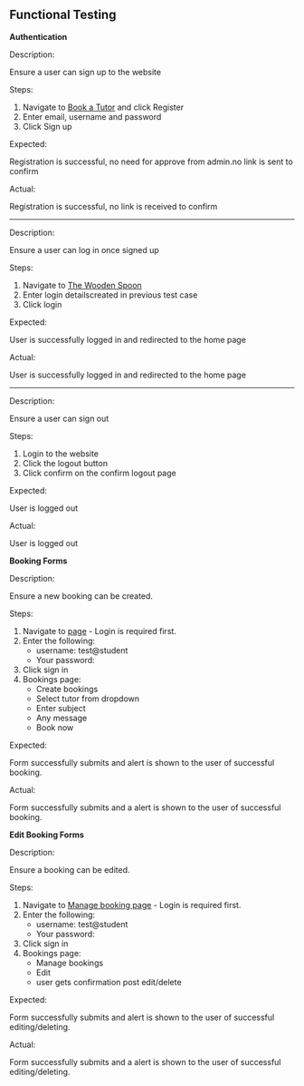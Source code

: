 ## Functional Testing

**Authentication**

Description:

Ensure a user can sign up to the website

Steps:

1. Navigate to [Book a Tutor](https://book-a-tutor-e586c5d4d680.herokuapp.com/) and click Register
2. Enter email, username and password 
3. Click Sign up

Expected:

Registration is successful, no need for approve from admin.no link is sent to confirm

Actual: 

Registration is successful, no link is received to confirm

<hr>

Description:

Ensure a user can log in once signed up

Steps:
1. Navigate to [The Wooden Spoon](https://the-wooden-spoon-cfb803cde318.herokuapp.com/)
2. Enter login detailscreated in previous test case
3. Click login

Expected:

User is successfully logged in and redirected to the home page

Actual:

User is successfully logged in and redirected to the home page

<hr>

Description:

Ensure a user can sign out

Steps:

1. Login to the website
2. Click the logout button
3. Click confirm on the confirm logout page

Expected:

User is logged out

Actual:

User is logged out

**Booking Forms**

Description:

Ensure a new booking can be created.

Steps:

1. Navigate to [page](https://book-a-tutor-e586c5d4d680.herokuapp.com/) - Login is required first.
2. Enter the following:
    - username: test@student
    - Your password: 
3. Click sign in
4. Bookings page:
    - Create bookings
    - Select tutor from dropdown
    - Enter subject
    - Any message
    - Book now

Expected:

Form successfully submits and alert is shown to the user of successful booking.

Actual:

Form successfully submits and a alert is shown to the user of successful booking.

**Edit Booking Forms**

Description:

Ensure a booking can be edited.

Steps:

1. Navigate to [Manage booking page](https://book-a-tutor-e586c5d4d680.herokuapp.com/) - Login is required first.
2. Enter the following:
    - username: test@student
    - Your password: 
3. Click sign in
4. Bookings page:
    - Manage bookings
    - Edit
    - user gets confirmation post edit/delete

Expected:

Form successfully submits and alert is shown to the user of successful editing/deleting.

Actual:

Form successfully submits and a alert is shown to the user of successful editing/deleting.